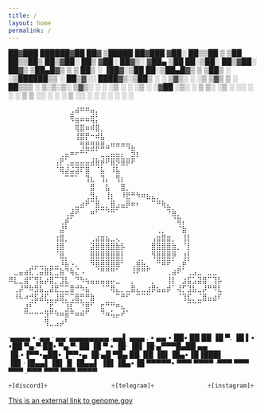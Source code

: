```yaml
---
title: /
layout: home
permalink: /
---
```




 ██▓███    ██████▓██   ██▓ ▒█████   ██▓███
▓██░  ██▒▒██    ▒ ▒██  ██▒▒██▒  ██▒▓██░  ██▒
▓██░ ██▓▒░ ▓██▄    ▒██ ██░▒██░  ██▒▓██░ ██▓▒
▒██▄█▓▒ ▒  ▒   ██▒ ░ ▐██▓░▒██   ██░▒██▄█▓▒ ▒
▒██▒ ░  ░▒██████▒▒ ░ ██▒▓░░ ████▓▒░▒██▒ ░  ░
▒▓▒░ ░  ░▒ ▒▓▒ ▒ ░  ██▒▒▒ ░ ▒░▒░▒░ ▒▓▒░ ░  ░
░▒ ░     ░ ░▒  ░ ░▓██ ░▒░   ░ ▒ ▒░ ░▒ ░
░░       ░  ░  ░  ▒ ▒ ░░  ░ ░ ░ ▒  ░░
               ░  ░ ░         ░ ░
                  ░ ░


⠀⠀⠀⠀⠀⠀⠀⠀⠀⠀⠀⠀⣠⠾⠛⠛⢶⡄⠀⠀⠀⠀⠀⠀⠀⠀⠀⠀⠀⠀⠀⠀⠀⠀⠀⠀⠀⠀⠀⠀⠀⠀
⠀⠀⠀⠀⠀⠀⠀⠀⠀⠀⠀⠀⠻⣶⠶⠶⢿⡅⠀⠀⠀⠀⠀⠀⠀⠀⠀⠀⠀⠀⠀⠀⠀⠀⠀⠀⠀⠀⠀⠀⠀⠀
⠀⠀⠀⠀⠀⠀⠀⠀⠀⠀⠀⠀⠀⢿⣿⠶⠾⣿⡀⠀⠀⠀⠀⠀⠀⠀⠀⠀⠀⠀⠀⠀⠀⠀⠀⠀⠀⠀⠀⠀⠀⠀
⠀⠀⠀⠀⠀⠀⠀⠀⠀⠀⠀⠀⠀⢸⣿⡟⠒⠾⣧⠀⠀⠀⠀⠀⠀⠀⠀⠀⠀⠀⠀⠀⠀⠀⠀⠀⠀⠀⠀⠀⠀⠀
⠀⠀⠀⠀⠀⠀⠀⠀⠀⠀⠀⠀⠀⠀⢻⣟⣻⣿⣿⣤⠶⠶⠶⢶⣄⠀⠀⠀⠀⠀⠀⠀⠀⠀⠀⠀⠀⠀⠀⠀⠀⠀
⠀⠀⠀⠀⠀⠀⠀⠀⠀⠀⢀⣤⠶⠖⠛⠋⠉⠁⣀⣀⣤⣤⡄⠀⣻⡆⠀⠀⠀⠀⠀⠀⠀⠀⠀⠀⠀⠀⠀⠀⠀⠀
⠀⠀⠀⠀⠀⠀⠀⠀⠀⢠⡟⢁⣤⣤⣤⣤⣼⣷⡾⠟⣿⡻⣿⡿⠟⠀⠀⠀⠀⠀⠀⠀⠀⠀⠀⠀⠀⠀⠀⠀⠀⠀
⠀⠀⠀⠀⠀⠀⠀⠀⠀⠈⢿⣼⣬⣽⠏⣿⠀⠈⣧⠀⠸⣧⠀⠀⠀⠀⠀⠀⠀⠀⠀⠀⠀⠀⠀⠀⠀⠀⠀⠀⠀⠀
⠀⠀⠀⠀⠀⠀⠀⠀⠀⠀⠀⠉⠉⠁⠀⢹⣆⠀⢹⡄⠀⢻⡆⠀⠀⠀⠀⠀⠀⠀⠀⠀⠀⠀⠀⠀⠀⠀⠀⠀⠀⠀
⠀⠀⠀⠀⠀⠀⠀⠀⠀⠀⠀⠀⠀⠀⠀⠀⣿⠀⠀⣧⠀⠀⣿⡀⠀⠀⠀⠀⠀⠀⠀⠀⠀⠀⠀⠀⠀⠀⠀⠀⠀⠀
⠀⠀⠀⠀⠀⠀⠀⠀⠀⠀⠀⠀⠀⠀⠀⢀⣻⡄⠀⢸⡆⠀⠸⣟⠛⠳⠶⣦⣄⡀⠀⠀⠀⠀⠀⠀⠀⠀⠀⠀⠀⠀
⠀⠀⠀⠀⠀⠀⠀⠀⠀⠀⠀⠀⠀⣀⣴⠟⠉⣿⣀⡀⣿⣠⣤⡿⠶⠆⠀⠀⠉⠛⢷⣄⠀⠀⠀⠀⠀⠀⠀⠀⠀⠀
⠀⠀⠀⠀⠀⠀⠀⠀⠀⠀⠀⢀⣼⠟⠀⠀⠶⠋⠉⠙⠛⠁⠀⠀⠀⠀⠀⠀⠀⠀⠀⠙⣷⡀⠀⠀⠀⠀⠀⠀⠀⠀
⠀⠀⠀⠀⠀⠀⠀⠀⠀⠀⢀⡾⠁⠀⠀⠀⠀⠀⠀⠀⠀⠀⠀⠀⠀⠀⠀⠀⠀⠀⠀⠀⠈⢿⡄⠀⠀⠀⠀⠀⠀⠀
⠀⠀⠀⠀⠀⠀⠀⠀⠀⠀⣼⠃⠀⠀⠀⠀⠀⠀⠀⠀⠀⠀⠀⠀⠀⠀⠀⠀⠀⢀⡀⠀⠀⠈⣷⠀⠀⠀⠀⠀⠀⠀
⠀⠀⠀⠀⠀⠀⠀⠀⠀⢰⣿⡀⠀⠀⠀⠀⢀⣴⣶⣦⣀⢄⠀⠀⠀⠀⠀⠀⢠⣶⣿⣶⡀⠀⢸⡇⠀⠀⠀⠀⠀⠀
⠀⠀⠀⠀⠀⠀⠀⠀⠀⢸⣿⠀⠀⠀⠀⠀⣽⣿⣿⣿⣿⣷⡧⠀⠀⠀⠀⠀⣿⣿⣿⣿⣷⡀⠈⡇⠀⠀⠀⠀⠀⠀
⠀⠀⠀⠀⠀⠀⠀⠀⠀⠈⣿⡀⠀⠀⠀⠀⣿⣿⣿⣿⣿⣿⡇⠀⠀⠀⠀⠀⢻⣿⣿⣿⡿⠀⢰⡇⠀⠀⠀⠀⠀⠀
⠀⠀⠀⠀⢀⣀⣀⡀⣀⣀⠸⣧⠠⡀⠀⠀⠻⣿⣿⣿⣿⣿⠃⠀⢀⣾⣧⡀⠀⠛⠿⠟⠁⢀⡾⠁⠀⠀⠀⠀⠀⠀
⠀⣀⣤⣴⣏⢁⣬⣿⣏⣉⣷⠙⢷⣌⠠⠀⠀⠈⠛⠛⠛⠁⠀⠀⠸⠟⠛⠋⠀⠀⠀⢀⣴⠟⠁⢀⣠⣀⠀⣀⣀⠀
⠿⣇⣀⣾⠋⢻⣧⡴⣿⡉⣹⣇⠀⠙⠳⢦⣤⣤⣤⣤⡤⣀⠀⠀⡀⠀⠀⠀⡀⠀⠀⢸⡇⠀⣰⣯⣡⣽⣿⠉⢹⡧
⠀⢀⡼⠛⠷⣻⣧⣀⣼⣟⣉⣉⣿⠚⠳⣦⠀⠀⠈⠉⢿⣄⡀⣀⣿⣄⣀⣰⡿⣦⣤⡾⠁⢼⡋⣹⣧⣀⡼⠛⠻⣇
⠀⠸⠧⠴⢚⣯⣼⣏⣀⣸⣿⡉⢉⣿⡛⠛⣷⠀⠀⠀⠀⠉⠛⠋⠀⠉⠉⠉⠀⠀⠀⠀⠀⠈⢹⣏⡀⣈⣿⣤⣴⠏
⠀⠀⠀⣰⠏⠁⠀⠈⣟⠁⠈⢹⡏⠉⠙⣿⠋⠀⣖⠛⠛⠶⣄⠀⠀⠀⠀⠀⠀⠀⠀⠀⠀⠀⠀⠉⠉⠉⠀⠀⠀⠀
⠀⠀⠀⠛⠒⠒⠒⣻⠛⠳⠶⣿⠛⠶⠾⠋⠀⠀⠙⠶⢥⡤⠞⠁⠀⠀⠀⠀⠀⠀⠀⠀⠀⠀⠀⠀⠀⠀⠀⠀⠀⠀
⠀⠀⠀⠀⠀⠀⠀⢻⣀⣠⡴⠃⠀⠀⠀⠀⠀⠀⠀⠀⠀⠀⠀⠀⠀⠀⠀⠀⠀⠀⠀⠀⠀⠀⠀⠀⠀⠀⠀⠀⠀⠀

·▄▄▄▄  ▪  .▄▄ ·  ▄▄·         ▄▄▄▄▄▄▄▄ .▄▄▌  ▄▄▄ .            ▪   ▄▄ • 
██▪ ██ ██ ▐█ ▀. ▐█ ▌▪        •██  ▀▄.▀·██•  ▀▄.▀·            ██ ▐█ ▀ ▪
▐█· ▐█▌▐█·▄▀▀▀█▄██ ▄▄         ▐█.▪▐▀▀▪▄██▪  ▐▀▀▪▄            ▐█·▄█ ▀█▄
██. ██ ▐█▌▐█▄▪▐█▐███▌         ▐█▌·▐█▄▄▌▐█▌▐▌▐█▄▄▌            ▐█▌▐█▄▪▐█
▀▀▀▀▀• ▀▀▀ ▀▀▀▀ ·▀▀▀          ▀▀▀  ▀▀▀ .▀▀▀  ▀▀▀             ▀▀▀·▀▀▀▀ 

    ♱[discord]♱                  ♱[telegram]♱               ♱[instagram]♱

[This is an external link to genome.gov](https://www.genome.gov/)
 
                      







[discord]:https://discordapp.com/users/843618272779829248
[telegram]: https://t.me/psyop123
[instagram]:https://www.instagram.com/psyoppatch/
